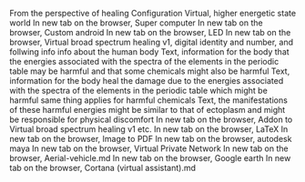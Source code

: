 From the perspective of healing
Configuration
Virtual, higher energetic state world
In new tab on the browser, Super computer
In new tab on the browser, Custom android
In new tab on the browser, LED
In new tab on the browser, Virtual broad spectrum healing v1, digital identity and number, and follwing info info about the human body
Text, information for the body that the energies associated with the spectra of the elements in the periodic table may be harmful and that some chemicals might also be harmful
Text, information for the body heal the damage due to the energies associated with the spectra of the elements in the periodic table which might be harmful same thing applies for harmful chemicals
Text, the manifestations of these harmful energies might be similar to that of ectoplasm and might be responsible for physical discomfort
In new tab on the browser, Addon to Virtual broad spectrum healing v1 etc.
In new tab on the browser, LaTeX
In new tab on the browser, Image to PDF
In new tab on the browser, autodesk maya
In new tab on the browser, Virtual Private Network
In new tab on the browser, Aerial-vehicle.md
In new tab on the browser, Google earth
In new tab on the browser, Cortana (virtual assistant).md

